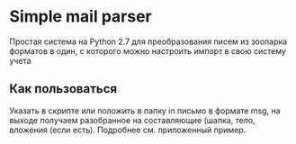 # Simple mail parser

Простая система на Python 2.7 для преобразования писем из зоопарка форматов в один, с которого можно настроить импорт в свою систему учета <br>

## Как пользоваться <br>
Указать в скрипте или положить в папку in письмо в формате msg, на выходе получаем разобранное на составляющие (шапка, тело, вложения (если есть). Подробнее см. приложенный пример.